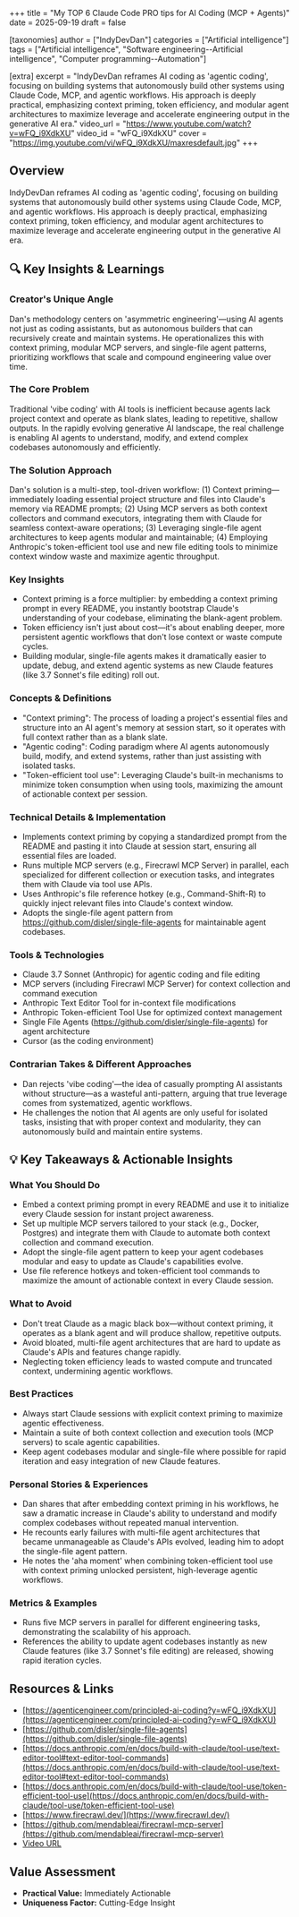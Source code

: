 +++
title = "My TOP 6 Claude Code PRO tips for AI Coding (MCP + Agents)"
date = 2025-09-19
draft = false

[taxonomies]
author = ["IndyDevDan"]
categories = ["Artificial intelligence"]
tags = ["Artificial intelligence", "Software engineering--Artificial intelligence", "Computer programming--Automation"]

[extra]
excerpt = "IndyDevDan reframes AI coding as 'agentic coding', focusing on building systems that autonomously build other systems using Claude Code, MCP, and agentic workflows. His approach is deeply practical, emphasizing context priming, token efficiency, and modular agent architectures to maximize leverage and accelerate engineering output in the generative AI era."
video_url = "https://www.youtube.com/watch?v=wFQ_i9XdkXU"
video_id = "wFQ_i9XdkXU"
cover = "https://img.youtube.com/vi/wFQ_i9XdkXU/maxresdefault.jpg"
+++

## Overview

IndyDevDan reframes AI coding as 'agentic coding', focusing on building systems that autonomously build other systems using Claude Code, MCP, and agentic workflows. His approach is deeply practical, emphasizing context priming, token efficiency, and modular agent architectures to maximize leverage and accelerate engineering output in the generative AI era.

## 🔍 Key Insights & Learnings

### Creator's Unique Angle
Dan's methodology centers on 'asymmetric engineering'—using AI agents not just as coding assistants, but as autonomous builders that can recursively create and maintain systems. He operationalizes this with context priming, modular MCP servers, and single-file agent patterns, prioritizing workflows that scale and compound engineering value over time.

### The Core Problem
Traditional 'vibe coding' with AI tools is inefficient because agents lack project context and operate as blank slates, leading to repetitive, shallow outputs. In the rapidly evolving generative AI landscape, the real challenge is enabling AI agents to understand, modify, and extend complex codebases autonomously and efficiently.

### The Solution Approach
Dan's solution is a multi-step, tool-driven workflow: (1) Context priming—immediately loading essential project structure and files into Claude's memory via README prompts; (2) Using MCP servers as both context collectors and command executors, integrating them with Claude for seamless context-aware operations; (3) Leveraging single-file agent architectures to keep agents modular and maintainable; (4) Employing Anthropic's token-efficient tool use and new file editing tools to minimize context window waste and maximize agentic throughput.

### Key Insights
- Context priming is a force multiplier: by embedding a context priming prompt in every README, you instantly bootstrap Claude's understanding of your codebase, eliminating the blank-agent problem.
- Token efficiency isn't just about cost—it's about enabling deeper, more persistent agentic workflows that don't lose context or waste compute cycles.
- Building modular, single-file agents makes it dramatically easier to update, debug, and extend agentic systems as new Claude features (like 3.7 Sonnet's file editing) roll out.

### Concepts & Definitions
- "Context priming": The process of loading a project's essential files and structure into an AI agent's memory at session start, so it operates with full context rather than as a blank slate.
- "Agentic coding": Coding paradigm where AI agents autonomously build, modify, and extend systems, rather than just assisting with isolated tasks.
- "Token-efficient tool use": Leveraging Claude's built-in mechanisms to minimize token consumption when using tools, maximizing the amount of actionable context per session.

### Technical Details & Implementation
- Implements context priming by copying a standardized prompt from the README and pasting it into Claude at session start, ensuring all essential files are loaded.
- Runs multiple MCP servers (e.g., Firecrawl MCP Server) in parallel, each specialized for different collection or execution tasks, and integrates them with Claude via tool use APIs.
- Uses Anthropic's file reference hotkey (e.g., Command-Shift-R) to quickly inject relevant files into Claude's context window.
- Adopts the single-file agent pattern from https://github.com/disler/single-file-agents for maintainable agent codebases.

### Tools & Technologies
- Claude 3.7 Sonnet (Anthropic) for agentic coding and file editing
- MCP servers (including Firecrawl MCP Server) for context collection and command execution
- Anthropic Text Editor Tool for in-context file modifications
- Anthropic Token-efficient Tool Use for optimized context management
- Single File Agents (https://github.com/disler/single-file-agents) for agent architecture
- Cursor (as the coding environment)

### Contrarian Takes & Different Approaches
- Dan rejects 'vibe coding'—the idea of casually prompting AI assistants without structure—as a wasteful anti-pattern, arguing that true leverage comes from systematized, agentic workflows.
- He challenges the notion that AI agents are only useful for isolated tasks, insisting that with proper context and modularity, they can autonomously build and maintain entire systems.

## 💡 Key Takeaways & Actionable Insights

### What You Should Do
- Embed a context priming prompt in every README and use it to initialize every Claude session for instant project awareness.
- Set up multiple MCP servers tailored to your stack (e.g., Docker, Postgres) and integrate them with Claude to automate both context collection and command execution.
- Adopt the single-file agent pattern to keep your agent codebases modular and easy to update as Claude's capabilities evolve.
- Use file reference hotkeys and token-efficient tool commands to maximize the amount of actionable context in every Claude session.

### What to Avoid
- Don't treat Claude as a magic black box—without context priming, it operates as a blank agent and will produce shallow, repetitive outputs.
- Avoid bloated, multi-file agent architectures that are hard to update as Claude's APIs and features change rapidly.
- Neglecting token efficiency leads to wasted compute and truncated context, undermining agentic workflows.

### Best Practices
- Always start Claude sessions with explicit context priming to maximize agentic effectiveness.
- Maintain a suite of both context collection and execution tools (MCP servers) to scale agentic capabilities.
- Keep agent codebases modular and single-file where possible for rapid iteration and easy integration of new Claude features.

### Personal Stories & Experiences
- Dan shares that after embedding context priming in his workflows, he saw a dramatic increase in Claude's ability to understand and modify complex codebases without repeated manual intervention.
- He recounts early failures with multi-file agent architectures that became unmanageable as Claude's APIs evolved, leading him to adopt the single-file agent pattern.
- He notes the 'aha moment' when combining token-efficient tool use with context priming unlocked persistent, high-leverage agentic workflows.

### Metrics & Examples
- Runs five MCP servers in parallel for different engineering tasks, demonstrating the scalability of his approach.
- References the ability to update agent codebases instantly as new Claude features (like 3.7 Sonnet's file editing) are released, showing rapid iteration cycles.

## Resources & Links

- [https://agenticengineer.com/principled-ai-coding?y=wFQ_i9XdkXU](https://agenticengineer.com/principled-ai-coding?y=wFQ_i9XdkXU)
- [https://github.com/disler/single-file-agents](https://github.com/disler/single-file-agents)
- [https://docs.anthropic.com/en/docs/build-with-claude/tool-use/text-editor-tool#text-editor-tool-commands](https://docs.anthropic.com/en/docs/build-with-claude/tool-use/text-editor-tool#text-editor-tool-commands)
- [https://docs.anthropic.com/en/docs/build-with-claude/tool-use/token-efficient-tool-use](https://docs.anthropic.com/en/docs/build-with-claude/tool-use/token-efficient-tool-use)
- [https://www.firecrawl.dev/](https://www.firecrawl.dev/)
- [https://github.com/mendableai/firecrawl-mcp-server](https://github.com/mendableai/firecrawl-mcp-server)
- [Video URL](https://www.youtube.com/watch?v=wFQ_i9XdkXU)

## Value Assessment
- **Practical Value:** Immediately Actionable
- **Uniqueness Factor:** Cutting-Edge Insight

